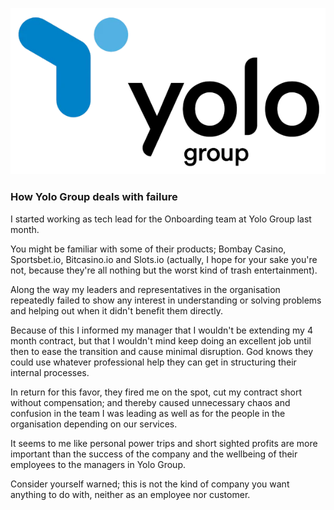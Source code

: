 ![Logo](logo.png)

### How Yolo Group deals with failure

I started working as tech lead for the Onboarding team at Yolo Group last month.

You might be familiar with some of their products; Bombay Casino, Sportsbet.io, Bitcasino.io and Slots.io (actually, I hope for your sake you're not, because they're all nothing but the worst kind of trash entertainment).

Along the way my leaders and representatives in the organisation repeatedly failed to show any interest in understanding or solving problems and helping out when it didn't benefit them directly.

Because of this I informed my manager that I wouldn't be extending my 4 month contract, but that I wouldn't mind keep doing an excellent job until then to ease the transition and cause minimal disruption. God knows they could use whatever professional help they can get in structuring their internal processes.

In return for this favor, they fired me on the spot, cut my contract short without compensation; and thereby caused unnecessary chaos and confusion in the team I was leading as well as for the people in the organisation depending on our services.

It seems to me like personal power trips and short sighted profits are more important than the success of the company and the wellbeing of their employees to the managers in Yolo Group.

Consider yourself warned; this is not the kind of company you want anything to do with, neither as an employee nor customer.